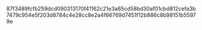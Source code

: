 87f3489fcfb259dcd090313170f41162c21e3a65cd58bd30af01cbd812cefa3b  
7479c954e5f203d8784c4e28cc8e2a4f66769d7451f12b886c8b98151b55979e  
